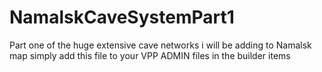 # NamalskCaveSystemPart1
Part one of the huge extensive cave networks i will be adding to Namalsk map 
simply add this file to your VPP ADMIN files in the builder items
